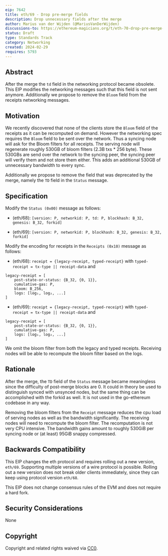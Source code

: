 ```yaml
---
eip: 7642
title: eth/69 - Drop pre-merge fields
description: Drop unnecessary fields after the merge
author: Marius van der Wijden (@MariusVanDerWijden)
discussions-to: https://ethereum-magicians.org/t/eth-70-drop-pre-merge-fields-from-eth-protocol/19005
status: Draft
type: Standards Track
category: Networking
created: 2024-02-29
requires: 5793
---
```


## Abstract

After the merge the `td` field in the networking protocol became obsolete.
This EIP modifies the networking messages such that this field is not sent anymore.
Additionally we propose to remove the `Bloom` field from the receipts networking messages.

## Motivation

We recently discovered that none of the clients store the `Bloom` field of the receipts as it can be recomputed on demand.
However the networking spec requires the `Bloom` field to be sent over the network.
Thus a syncing node will ask for the Bloom filters for all receipts.
The serving node will regenerate roughly 530GB of bloom filters (2.3B txs * 256 byte).
These 530GBs are send over the network to the syncing peer, the syncing peer will verify them and not store them either.
This adds an additional 530GB of unnecessary bandwidth to every sync.

Additionally we propose to remove the field that was deprecated by the merge, namely
the `TD` field in the `Status` message. 

## Specification

Modify the `Status (0x00)` message as follows:

- (eth/68): `[version: P, networkid: P, td: P, blockhash: B_32, genesis: B_32, forkid]`

- (eth/69): `[version: P, networkid: P, blockhash: B_32, genesis: B_32, forkid]`

Modify the encoding for receipts in the `Receipts (0x10)` message as follows:

- (eth/68): `receipt = {legacy-receipt, typed-receipt}` with `typed-receipt = tx-type || receipt-data` and

```
legacy-receipt = [
    post-state-or-status: {B_32, {0, 1}},
    cumulative-gas: P,
    bloom: B_256,
    logs: [log₁, log₂, ...]
]
```

- (eth/69): `receipt = {legacy-receipt, typed-receipt}` with `typed-receipt = tx-type || receipt-data` and

```
legacy-receipt = [
    post-state-or-status: {B_32, {0, 1}},
    cumulative-gas: P,
    logs: [log₁, log₂, ...]
]
```

We omit the bloom filter from both the legacy and typed receipts.
Receiving nodes will be able to recompute the bloom filter based on the logs.

## Rationale

After the merge, the `TD` field of the `Status` message became meaningless since the difficulty of post-merge blocks are 0.
It could in theory be used to distinguish synced with unsynced nodes, 
but the same thing can be accomplished with the forkid as well. 
It is not used in the go-ethereum codebase in any way.

Removing the bloom filters from the `Receipt` message reduces the cpu load of serving nodes as well as the bandwidth significantly. The receiving nodes will need to recompute the bloom filter. The recomputation is not very CPU intensive. 
The bandwidth gains amount to roughly 530GiB per syncing node or (at least) 95GiB snappy compressed. 

## Backwards Compatibility

This EIP changes the eth protocol and requires rolling out a new version, `eth/69`. Supporting multiple versions of a wire protocol is possible. Rolling out a new version does not break older clients immediately, since they can keep using protocol version `eth/68`.

This EIP does not change consensus rules of the EVM and does not require a hard fork.

## Security Considerations

None

## Copyright

Copyright and related rights waived via [CC0](../LICENSE.md).
